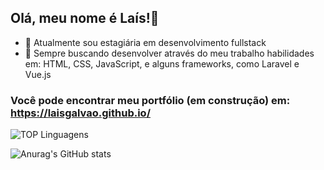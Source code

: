 ## Olá, meu nome é Laís!👋

- 🔭 Atualmente sou estagiária em desenvolvimento fullstack 
- 🌱 Sempre buscando desenvolver através do meu trabalho habilidades em: HTML, CSS, JavaScript, e alguns frameworks, como Laravel e Vue.js 

### Você pode encontrar meu portfólio (em construção) em: https://laisgalvao.github.io/ 

![TOP Linguagens](https://github-readme-stats.vercel.app/api/top-langs/?username=LaisGalvao&layout=compact&theme=synthwave)

![Anurag's GitHub stats](https://github-readme-stats.vercel.app/api?username=LaisGalvao&show_icons=true&theme=synthwave)

